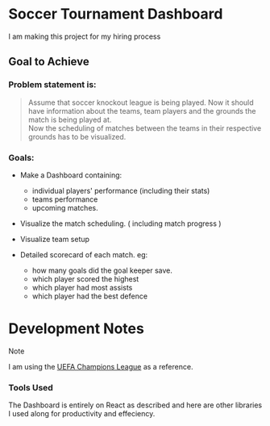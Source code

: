 # Soccer Tournament Dashboard
I am making this project for my hiring process

## Goal to Achieve
### Problem statement is:
> Assume that soccer knockout league is being played. Now it should have information about the teams, team players and the grounds the match is being played at.<br/> Now the scheduling of matches between the teams in their respective grounds has to be visualized.

### Goals:

- Make a Dashboard containing:
    - individual players' performance (including their stats)
    - teams performance 
    - upcoming matches.

- Visualize the match scheduling. ( including match progress )
- Visualize team setup
- Detailed scorecard of each match. 
	eg: 
	-	how many goals did the goal keeper save.
	-	which player scored the highest
	-	which player had most assists
	-	which player had the best defence

# Development Notes
> [!NOTE]
> I am using the [UEFA Champions League](https://www.uefa.com/uefachampionsleague/fixtures-results/) as a reference.

### Tools Used

The Dashboard is entirely on React as described and here are other libraries I used along for productivity and effeciency.
 